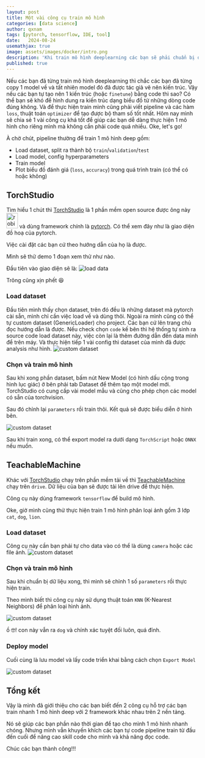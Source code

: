 ```yaml
---
layout: post
title: Một vài công cụ train mô hình
categories: [data science]
author: qxnam
tags: [pytorch, tensorflow, IDE, tool]
date:   2024-08-24
usemathjax: true
image: assets/images/docker/intro.png
description: 'Khi train mô hình deeplearning các bạn sẽ phải chuẩn bị dữ liệu và xây dựng mô hình, bài viết này mình sẽ chia sẻ 1 vài công cụ hữu ích giúp bạn tiết kiệm thời gian và dễ dàng train mô hình.'
published: true
---
```


Nếu các bạn đã từng train mô hình deeplearning thì chắc các bạn đã từng copy $1$ model về và tất nhiên model đó đã được tác giả vẽ nên kiến trúc. Vậy nếu các bạn tự tạo nên $1$ kiến trúc (hoặc `finetune`) bằng code thì sao? Có thể bạn sẽ khó để hình dung ra kiến trúc dạng biểu đồ từ những dòng code đúng không. Và để thực hiện train mình cũng phải viết pipeline và các hàm `loss`, thuật toán `optimizer` để tạo được bộ tham số tốt nhất. Hôm nay mình sẽ chia sẻ $1$ vài công cụ khá tốt để giúp các bạn dễ dàng thực hiện $1$ mô hình cho riêng mình mà không cần phải code quá nhiều. Oke, let's go!

À chờ chút, pipeline thường để train $1$ mô hình deep gồm:
- Load dataset, split ra thành bộ `train`/`validation`/`test`
- Load model, config hyperparameters
- Train model
- Plot biểu đồ đánh giá (`loss`, `accuracy`) trong quá trình train (có thể có hoặc không)

## TorchStudio
<a id="torch_studio"></a>

Tìm hiểu $1$ chút thì <a href="https://www.torchstudio.ai/">TorchStudio</a> là $1$ phần mềm open source được ông này <img src="/assets/tool_deep/photo_robin_lobel.jpg" alt="robin lobel" width="30" height="40
"> và dùng framework chính là <a href="https://pytorch.org/">pytorch</a>. Có thể xem đây như là giao diện đồ hoạ của pytorch.

Việc cài đặt các bạn cứ theo hướng dẫn của họ là được.

Mình sẽ thử demo $1$ đoạn xem thử như nào.

Đầu tiên vào giao diện sẽ là:
![load data](/assets/tool_deep/first.png)

Trông cũng xịn phết 😆

### Load dataset
<a id="load_dataset"></a>

Đầu tiên mình thấy chọn dataset, trên đó đều là những dataset mà pytorch cài sẵn, mình chỉ cần việc load về và dùng thôi. Ngoài ra mình cũng có thể tự custom dataset (GenericLoader) cho project. Các bạn cứ lên trang chủ đọc hướng dẫn là được. Nếu check chọn `code` kế bên thì hệ thống tự sinh ra source code load dataset này, việc còn lại là thêm đường dẫn đến data mình để trên máy. Và thực hiện tiếp 1 vài config thì dataset của mình đã được analysis như hình.
![custom dataset](/assets/tool_deep/load_data.png)

### Chọn và train mô hình
<a id="train"></a>

Sau khi xong phần dataset, bấm nút New Model (có hình dấu cộng trong hình lục giác) ở bên phải tab Dataset để thêm tạo một model mới.
TorchStudio có cung cấp vài model mẫu và cũng cho phép chọn các model có sẵn của torchvision.

Sau đó chỉnh lại `parameters` rồi train thôi. Kết quả sẽ được biểu diễn ở hình bên.

![custom dataset](/assets/tool_deep/train.png)

Sau khi train xong, có thể export model ra dưới dạng `TorchScript` hoặc `ONNX` nếu muốn.

## TeachableMachine

<a id="teachable_machine"></a>

Khác với <a href="https://www.torchstudio.ai/">TorchStudio</a> chạy trên phần mềm tải về thì <a href="https://teachablemachine.withgoogle.com/train">TeachableMachine</a> chạy trên `drive`. Dữ liệu của bạn sẽ được tải lên drive để thực hiện.

Công cụ này dùng framework `tensorflow` để build mô hình.

Oke, giờ mình cũng thử thực hiện train 1 mô hình phân loại ảnh gồm 3 lớp `cat`, `dog`, `lion`.

### Load dataset
<a id="load_dataset_teach"></a>
Công cụ này cần bạn phải tự cho data vào có thể là dùng `camera` hoặc các file ảnh.
![custom dataset](/assets/tool_deep/teachable_load.png)

### Chọn và train mô hình
<a id="train_teach"></a>
Sau khi chuẩn bị dữ liệu xong, thì mình sẽ chỉnh 1 số `parameters` rồi thực hiện train.

Theo mình biết thì công cụ này sử dụng thuật
toán `KNN` (K-Nearest Neighbors) để
phân loại hình ảnh.

![custom dataset](/assets/tool_deep/train_teach.png)

ồ 🤓! con này vẫn ra `dog` và chính xác tuyệt đối luôn, quá đỉnh.

### Deploy model
<a id="save_teach"></a>
Cuối cùng là lưu model và lấy code triển khai bằng cách chọn `Export Model`

![custom dataset](/assets/tool_deep/save_teach.png)

##  Tổng kết

Vậy là mình đã giới thiệu cho các bạn biết đến $2$ công cụ hỗ trợ các bạn train nhanh $1$ mô hình deep với $2$ framework khác nhau trên $2$ nền tảng. 

Nó sẽ giúp các bạn phần nào thời gian để tạo cho mình $1$ mô hình nhanh chóng. Nhưng mình vẫn khuyến khích các bạn tự code pipeline train từ đầu đến cuối để nâng cao skill code cho mình và khả năng đọc code.

Chúc các bạn thành công!!!